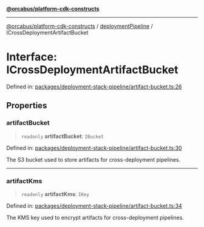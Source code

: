 [**@orcabus/platform-cdk-constructs**](../../../../README.md)

***

[@orcabus/platform-cdk-constructs](../../../../README.md) / [deploymentPipeline](../README.md) / ICrossDeploymentArtifactBucket

# Interface: ICrossDeploymentArtifactBucket

Defined in: [packages/deployment-stack-pipeline/artifact-bucket.ts:26](https://github.com/OrcaBus/platform-cdk-constructs/blob/885f4bf19a11a54aff506f0fbbcc9831b1a2976f/packages/deployment-stack-pipeline/artifact-bucket.ts#L26)

## Properties

### artifactBucket

> `readonly` **artifactBucket**: `IBucket`

Defined in: [packages/deployment-stack-pipeline/artifact-bucket.ts:30](https://github.com/OrcaBus/platform-cdk-constructs/blob/885f4bf19a11a54aff506f0fbbcc9831b1a2976f/packages/deployment-stack-pipeline/artifact-bucket.ts#L30)

The S3 bucket used to store artifacts for cross-deployment pipelines.

***

### artifactKms

> `readonly` **artifactKms**: `IKey`

Defined in: [packages/deployment-stack-pipeline/artifact-bucket.ts:34](https://github.com/OrcaBus/platform-cdk-constructs/blob/885f4bf19a11a54aff506f0fbbcc9831b1a2976f/packages/deployment-stack-pipeline/artifact-bucket.ts#L34)

The KMS key used to encrypt artifacts for cross-deployment pipelines.
